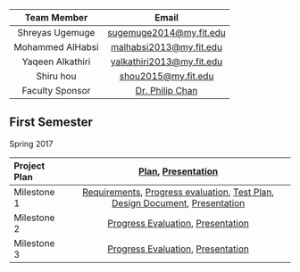 |Team Member|Email|
|:---:|:---:|
| Shreyas Ugemuge | sugemuge2014@my.fit.edu |
| Mohammed AlHabsi | malhabsi2013@my.fit.edu |
| Yaqeen Alkathiri | yalkathiri2013@my.fit.edu |
| Shiru hou | shou2015@my.fit.edu |
|Faculty Sponsor |[Dr. Philip Chan](http://cs.fit.edu/~pkc/)|


## First Semester
Spring 2017 <br>

|Project Plan |[Plan](https://github.com/shreyasugemuge/Senior-Design-Project/raw/master/docs/Project%20Plan.pdf), [Presentation](https://github.com/shreyasugemuge/Senior-Design-Project/raw/master/docs/First%20Presentation.pdf) |
|:---|:---:|
|Milestone 1|[Requirements](https://github.com/shreyasugemuge/Senior-Design-Project/raw/master/docs/Milestone%201/Requirements.pdf), [Progress evaluation](https://github.com/shreyasugemuge/Senior-Design-Project/raw/master/docs/Milestone%201/Milestone_1_Progress_Evaluation.pdf), [Test Plan](https://github.com/shreyasugemuge/Senior-Design-Project/raw/master/docs/Milestone%201/Test%20Plan.pdf), [Design Document](https://github.com/shreyasugemuge/Senior-Design-Project/raw/master/docs/Milestone%201/Design_Doc.pdf), [Presentation](https://docs.google.com/a/my.fit.edu/presentation/d/1bD1MBvAztn5Nz756nvrcNEW2qAy6nEy9ZBYnAebSab8/edit?usp=sharing)|
|Milestone 2|[Progress Evaluation](https://github.com/shreyasugemuge/Senior-Design-Project/raw/master/docs/Milestone%202/Milestone_2_Progress_Evaluation.pdf), [Presentation](https://docs.google.com/a/my.fit.edu/presentation/d/1CEcaKCH-8ASfQZxPiGl1QXYu1iE-KPVSPqJf49pU-ko/edit?usp=sharing)|
|Milestone 3|[Progress Evaluation](https://github.com/shreyasugemuge/Senior-Design-Project/raw/master/docs/Milestone%203/Milestone_3_Progress_Evaluation.pdf), [Presentation](https://docs.google.com/a/my.fit.edu/presentation/d/1CEcaKCH-8ASfQZxPiGl1QXYu1iE-KPVSPqJf49pU-ko/edit?usp=sharing)|




